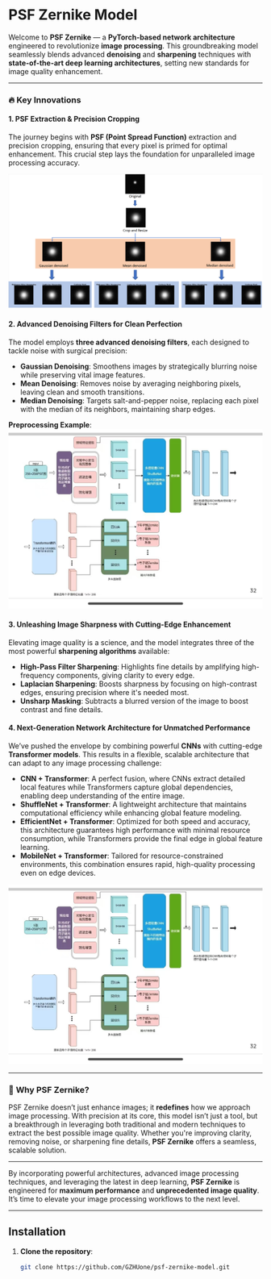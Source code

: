 # PSF Zernike Model

Welcome to **PSF Zernike** — a **PyTorch-based network architecture** engineered to revolutionize **image processing**. This groundbreaking model seamlessly blends advanced **denoising** and **sharpening** techniques with **state-of-the-art deep learning architectures**, setting new standards for image quality enhancement.

---

### 🔥 **Key Innovations**

#### 1. **PSF Extraction & Precision Cropping**
   The journey begins with **PSF (Point Spread Function)** extraction and precision cropping, ensuring that every pixel is primed for optimal enhancement. This crucial step lays the foundation for unparalleled image processing accuracy.

   ![PSF Extraction and Cropping](https://github.com/GZHUone/psf-zernike-model/blob/main/processs.png)

#### 2. **Advanced Denoising Filters for Clean Perfection**
   The model employs **three advanced denoising filters**, each designed to tackle noise with surgical precision:
   - **Gaussian Denoising**: Smoothens images by strategically blurring noise while preserving vital image features.
   - **Mean Denoising**: Removes noise by averaging neighboring pixels, leaving clean and smooth transitions.
   - **Median Denoising**: Targets salt-and-pepper noise, replacing each pixel with the median of its neighbors, maintaining sharp edges.

   **Preprocessing Example**:  
   ![Denoising Filters](https://github.com/GZHUone/psf-zernike-model/blob/main/PSF%20Zernike.jpg)

#### 3. **Unleashing Image Sharpness with Cutting-Edge Enhancement**
   Elevating image quality is a science, and the model integrates three of the most powerful **sharpening algorithms** available:
   - **High-Pass Filter Sharpening**: Highlights fine details by amplifying high-frequency components, giving clarity to every edge.
   - **Laplacian Sharpening**: Boosts sharpness by focusing on high-contrast edges, ensuring precision where it's needed most.
   - **Unsharp Masking**: Subtracts a blurred version of the image to boost contrast and fine details.

#### 4. **Next-Generation Network Architecture for Unmatched Performance**
   We’ve pushed the envelope by combining powerful **CNNs** with cutting-edge **Transformer models**. This results in a flexible, scalable architecture that can adapt to any image processing challenge:
   - **CNN + Transformer**: A perfect fusion, where CNNs extract detailed local features while Transformers capture global dependencies, enabling deep understanding of the entire image.
   - **ShuffleNet + Transformer**: A lightweight architecture that maintains computational efficiency while enhancing global feature modeling.
   - **EfficientNet + Transformer**: Optimized for both speed and accuracy, this architecture guarantees high performance with minimal resource consumption, while Transformers provide the final edge in global feature learning.
   - **MobileNet + Transformer**: Tailored for resource-constrained environments, this combination ensures rapid, high-quality processing even on edge devices.

   ![Network Architecture](https://github.com/GZHUone/psf-zernike-model/blob/main/PSF%20Zernike.jpg)

---

### 🚀 **Why PSF Zernike?**

PSF Zernike doesn’t just enhance images; it **redefines** how we approach image processing. With precision at its core, this model isn’t just a tool, but a breakthrough in leveraging both traditional and modern techniques to extract the best possible image quality. Whether you're improving clarity, removing noise, or sharpening fine details, **PSF Zernike** offers a seamless, scalable solution.

---

By incorporating powerful architectures, advanced image processing techniques, and leveraging the latest in deep learning, **PSF Zernike** is engineered for **maximum performance** and **unprecedented image quality**. It’s time to elevate your image processing workflows to the next level.

---

## Installation

1. **Clone the repository**:
   ```bash
   git clone https://github.com/GZHUone/psf-zernike-model.git
